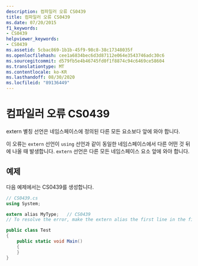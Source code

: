 ```yaml
---
description: 컴파일러 오류 CS0439
title: 컴파일러 오류 CS0439
ms.date: 07/20/2015
f1_keywords:
- CS0439
helpviewer_keywords:
- CS0439
ms.assetid: 5cbac869-1b1b-45f9-98c8-38c17348035f
ms.openlocfilehash: cee1a6834bec6d3d87112e064e3543746adc30c6
ms.sourcegitcommit: d579fb5e4b46745fd0f1f8874c94c6469ce58604
ms.translationtype: MT
ms.contentlocale: ko-KR
ms.lasthandoff: 08/30/2020
ms.locfileid: "89136449"
---
```

# <a name="compiler-error-cs0439"></a>컴파일러 오류 CS0439

extern 별칭 선언은 네임스페이스에 정의된 다른 모든 요소보다 앞에 와야 합니다.

이 오류는 `extern` 선언이 `using` 선언과 같이 동일한 네임스페이스에서 다른 어떤 것 뒤에 나올 때 발생합니다. `extern` 선언은 다른 모든 네임스페이스 요소 앞에 와야 합니다.

## <a name="example"></a>예제

다음 예제에서는 CS0439를 생성합니다.

```csharp
// CS0439.cs
using System;

extern alias MyType;   // CS0439
// To resolve the error, make the extern alias the first line in the file.

public class Test
{
    public static void Main()
    {
    }
}
```
